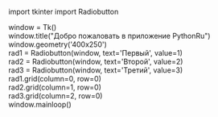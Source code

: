 import  tkinter
import Radiobutton  
  
  
window = Tk()  
window.title("Добро пожаловать в приложение PythonRu")  
window.geometry('400x250')  
rad1 = Radiobutton(window, text='Первый', value=1)  
rad2 = Radiobutton(window, text='Второй', value=2)  
rad3 = Radiobutton(window, text='Третий', value=3)  
rad1.grid(column=0, row=0)  
rad2.grid(column=1, row=0)  
rad3.grid(column=2, row=0)  
window.mainloop()

